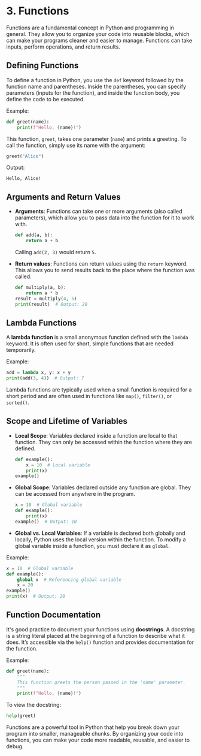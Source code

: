 # 3. **Functions**

Functions are a fundamental concept in Python and programming in general. They allow you to organize your code into reusable blocks, which can make your programs cleaner and easier to manage. Functions can take inputs, perform operations, and return results.

## **Defining Functions**

To define a function in Python, you use the `def` keyword followed by the function name and parentheses. Inside the parentheses, you can specify parameters (inputs for the function), and inside the function body, you define the code to be executed.

Example:

```python
def greet(name):
    print(f"Hello, {name}!")
```

This function, `greet`, takes one parameter (`name`) and prints a greeting. To call the function, simply use its name with the argument:

```python
greet("Alice")
```

Output:

```
Hello, Alice!
```

## **Arguments and Return Values**

* **Arguments**: Functions can take one or more arguments (also called parameters), which allow you to pass data into the function for it to work with.

  ```python
  def add(a, b):
      return a + b
  ```

  Calling `add(2, 3)` would return `5`.

* **Return values**: Functions can return values using the `return` keyword. This allows you to send results back to the place where the function was called.

  ```python
  def multiply(a, b):
      return a * b
  result = multiply(4, 5)
  print(result)  # Output: 20
  ```

## **Lambda Functions**

A **lambda function** is a small anonymous function defined with the `lambda` keyword. It is often used for short, simple functions that are needed temporarily.

Example:

```python
add = lambda x, y: x + y
print(add(3, 4))  # Output: 7
```

Lambda functions are typically used when a small function is required for a short period and are often used in functions like `map()`, `filter()`, or `sorted()`.

## **Scope and Lifetime of Variables**

* **Local Scope**: Variables declared inside a function are local to that function. They can only be accessed within the function where they are defined.

  ```python
  def example():
      x = 10  # Local variable
      print(x)
  example()
  ```

* **Global Scope**: Variables declared outside any function are global. They can be accessed from anywhere in the program.

  ```python
  x = 10  # Global variable
  def example():
      print(x)
  example()  # Output: 10
  ```

* **Global vs. Local Variables**: If a variable is declared both globally and locally, Python uses the local version within the function. To modify a global variable inside a function, you must declare it as `global`.

Example:

```python
x = 10  # Global variable
def example():
    global x  # Referencing global variable
    x = 20
example()
print(x)  # Output: 20
```

## **Function Documentation**

It's good practice to document your functions using **docstrings**. A docstring is a string literal placed at the beginning of a function to describe what it does. It’s accessible via the `help()` function and provides documentation for the function.

Example:

```python
def greet(name):
    """
    This function greets the person passed in the 'name' parameter.
    """
    print(f"Hello, {name}!")
```

To view the docstring:

```python
help(greet)
```

Functions are a powerful tool in Python that help you break down your program into smaller, manageable chunks. By organizing your code into functions, you can make your code more readable, reusable, and easier to debug.
